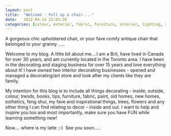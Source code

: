 ```yaml
---
layout: post
title:  "Welcome - Pull up a chair...."
date:   2012-04-14 22:03:28
categories: [colour, exterior, fabric, furniture, interior, lighting, staging]
---
```


A gorgeous chic upholstered chair, or your fave comfy antique chair that belonged to your granny .....

Welcome to my blog. A little bit about me....I am a Brit, have lived in Canada for over 30 years, and am currently located in the Toronto area. I have been in the decorating and staging business for over 15 years and love everything about it! I have owned two interior decorating businesses - opened and managed a decorating/art store and look after my clients like they are family. 

My intention for this blog is to include all things decorating - inside, outside, colour, trends, books, tips, furniture, fabric, paint, old homes, new homes, esthetics, feng shui, my fave and inspirational things, trees, flowers and any other thing I can find relating to decor - inside and out. I want to help and inspire you too and most importantly, make sure you have FUN while learning something new! 

Now.... where is my latte ;-)  See you soon.....
